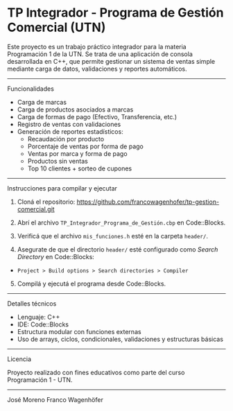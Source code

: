 # TP Integrador - Programa de Gestión Comercial (UTN)

Este proyecto es un trabajo práctico integrador para la materia Programación 1 de la UTN. 
Se trata de una aplicación de consola desarrollada en C++, que permite gestionar un sistema de ventas simple mediante carga de datos, validaciones y reportes automáticos.

---

Funcionalidades

- Carga de marcas
- Carga de productos asociados a marcas
- Carga de formas de pago (Efectivo, Transferencia, etc.)
- Registro de ventas con validaciones
- Generación de reportes estadísticos:
  - Recaudación por producto
  - Porcentaje de ventas por forma de pago
  - Ventas por marca y forma de pago
  - Productos sin ventas
  - Top 10 clientes + sorteo de cupones

---

Instrucciones para compilar y ejecutar

1. Cloná el repositorio: https://github.com/francowagenhofer/tp-gestion-comercial.git

2. Abrí el archivo `TP_Integrador_Programa_de_Gestión.cbp` en Code::Blocks.

3. Verificá que el archivo `mis_funciones.h` esté en la carpeta `header/`.

4. Asegurate de que el directorio `header/` esté configurado como *Search Directory* en Code::Blocks:
- `Project > Build options > Search directories > Compiler`

5. Compilá y ejecutá el programa desde Code::Blocks.

---

Detalles técnicos

- Lenguaje: C++
- IDE: Code::Blocks
- Estructura modular con funciones externas
- Uso de arrays, ciclos, condicionales, validaciones y estructuras básicas

---

Licencia

Proyecto realizado con fines educativos como parte del curso Programación 1 - UTN.  

---
José Moreno
Franco Wagenhöfer 
